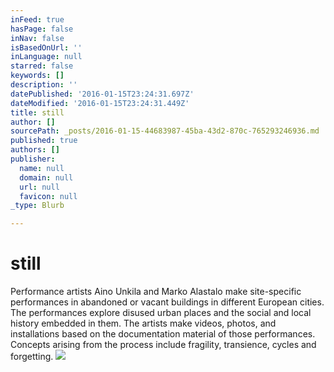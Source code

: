 ```yaml
---
inFeed: true
hasPage: false
inNav: false
isBasedOnUrl: ''
inLanguage: null
starred: false
keywords: []
description: ''
datePublished: '2016-01-15T23:24:31.697Z'
dateModified: '2016-01-15T23:24:31.449Z'
title: still
author: []
sourcePath: _posts/2016-01-15-44683987-45ba-43d2-870c-765293246936.md
published: true
authors: []
publisher:
  name: null
  domain: null
  url: null
  favicon: null
_type: Blurb

---
```

# still

Performance artists Aino Unkila and Marko Alastalo make site-specific performances in abandoned or vacant buildings in different European cities. The performances explore disused urban places and the social and local history embedded in them. The artists make videos, photos, and installations based on the documentation material of those performances. Concepts arising from the process include fragility, transience, cycles and forgetting.
![](https://imgflo.herokuapp.com/graph/vahj1ThiexotieMo/f5cf63a167bbbdaf6e2d230f34061167/passthrough.jpg?height=600&input=https%3A%2F%2Fs3-us-west-2.amazonaws.com%2Fthe-grid-img%2Fp%2F25466e67ac950b89eddad05b135deae751d6f401.jpg)